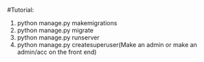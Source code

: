 #Tutorial:
1. python manage.py makemigrations
2. python manage.py migrate
3. python manage.py runserver
4. python manage.py createsuperuser(Make an admin or make an admin/acc on the front end)
